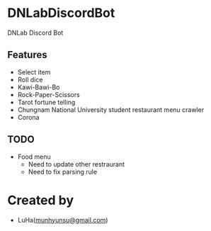 # DNLabDiscordBot
DNLab Discord Bot

## Features
- Select item
- Roll dice
- Kawi-Bawi-Bo
- Rock-Paper-Scissors
- Tarot fortune telling
- Chungnam National University student restaurant menu crawler
- Corona

## TODO
- Food menu
  - Need to update other restraurant
  - Need to fix parsing rule

# Created by
- LuHa(munhyunsu@gmail.com)

